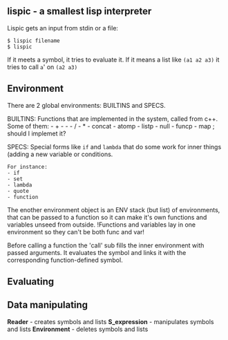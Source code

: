 ## lispic - a smallest lisp interpreter
Lispic gets an input from stdin or a file:
```
$ lispic filename
$ lispic
```
If it meets a symbol, it tries to evaluate it.
If it means a list like `(a1 a2 a3)` it tries to call `a`' on `(a2 a3)`

## Environment
There are 2 global environments: BUILTINS and SPECS.

BUILTINS:
	Functions that are implemented in the system, called from c++.
	Some of them:
	- +
	- -
	- /
	- *
	- concat
	- atomp
	- listp
	- null
	- funcp
	- map ; should I implemet it?
	
SPECS:
	Special forms like `if` and `lambda` that do some work for
	inner things (adding a new variable or conditions.
	
	For instance:
	- if
	- set
	- lambda
	- quote
	- function

The enother environment object is an ENV stack (but list) of environments, that can be passed to a function so it can make it's own functions and variables unseed from outside. 
!Functions and variables lay in one environment so they can't be both func and var!

Before calling a function the 'call' sub fills the inner environment with passed arguments. It evaluates the symbol and links it with the corresponding function-defined symbol.

## Evaluating
	
## Data manipulating

**Reader** - creates symbols and lists
**S_expression** - manipulates symbols and lists
**Environment** - deletes symbols and lists
